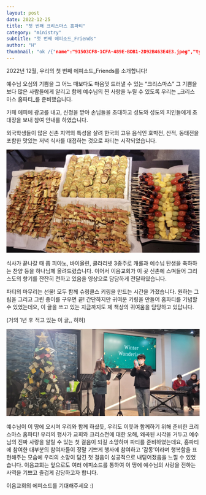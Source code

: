 ```yaml
---
layout: post
date: 2022-12-25
title: "첫 번째 크리스마스 홈파티"
category: "ministry"
subtitle: "첫 번째 에피소드_Friends"
author: "H"
thumbnail: "ok /{"name":"91503CF8-1CFA-489E-BDB1-2D92B463E4E3.jpeg","type":"file","file":{"url":"https://prod-files-secure.s3.us-west-2.amazonaws.com/f856108b-e53e-4d61-9b32-d9b438f62a30/2d8bfb38-1878-49ff-9a40-4bf8829ae5a5/91503CF8-1CFA-489E-BDB1-2D92B463E4E3.jpeg?X-Amz-Algorithm=AWS4-HMAC-SHA256&X-Amz-Content-Sha256=UNSIGNED-PAYLOAD&X-Amz-Credential=AKIAT73L2G45HZZMZUHI%2F20240228%2Fus-west-2%2Fs3%2Faws4_request&X-Amz-Date=20240228T043718Z&X-Amz-Expires=3600&X-Amz-Signature=0af939010105838aba69944d0ba6ec842553d4c051b33bd1c33005883ed5e4d5&X-Amz-SignedHeaders=host&x-id=GetObject","expiry_time":"2024-02-28T05:37:18.505Z"}}"
---
```



2022년 12월, 우리의 첫 번째 에피소드_Friends를 소개합니다!


예수님 오심의 기쁨을 그 어느 때보다도 마음껏 드러낼 수 있는 “크리스마스”
그 기쁨을 보다 많은 사람들에게 알리고 함께 예수님의 찐 사랑을 누릴 수 있도록
우리는 _크리스마스 홈파티_를 준비했습니다.


카페 에피에 광고를 내고, 신청을 받아 손님들을 초대하고
성도와 성도의 지인들에게 초대장을 보내 참여 안내를 하였습니다.


외국학생들이 많은 신촌 지역의 특성을 살려
한국의 고유 음식인 호박전, 산적, 동태전을 포함한
맛있는 저녁 식사를 대접하는 것으로 파티는 시작되었습니다.


![0](/ministry/images/2022-12-25-첫-번째-크리스마스-홈파티/0.png)


식사가 끝나갈 때 쯤 피아노, 바이올린, 클라리넷 3중주로
캐롤과 예수님 탄생을 축하하는 찬양 등을 하나님께 올려드렸습니다.
이어서 이음교회가 이 곳 신촌에 스며들어 그리스도의 향기를 잔잔히 전하고 있음을
영상으로 담담하게 전달하였습니다.


파티의 마무리는 선물!
모두 함께 슈링클스 키링을 만드는 시간을 가졌습니다.
원하는 그림을 그리고 그린 종이를 구우면 끝!
간단하지만 귀여운 키링을 만들어 홈파티를 기념할 수 있었는데요,
이 글을 쓰고 있는 지금까지도 제 책상의 귀여움을 담당하고 있답니다.


(거의 1년 후 적고 있는 이 글,, 허허)


![1](/ministry/images/2022-12-25-첫-번째-크리스마스-홈파티/1.png)


예수님이 이 땅에 오시며 우리와 함께 하셨듯, 우리도 이웃과 함께하기 위해 준비한
크리스마스 홈파티!
우리의 행사가 교회와 크리스천에 대한 오해, 왜곡된 시각을 거두고
예수님의 진짜 사랑을 알릴 수 있는 첫 걸음이 되길 소망하며 파티를 준비하였는데요,
홈파티에 참여한 대부분의 참여자들이 정말 기쁘게 행사에 참여하고 ‘감동’이라며 행복함을 표현해주는 모습에
우리의 소망이 담긴 첫 걸음이 성공적으로 내딛어졌음을 느낄 수 있었습니다.
이음교회는 앞으로도 여러 에피소드를 통하여 이 땅에 예수님의 사랑을 전하는 사역을
기쁘고 즐겁게 감당하고자 합니다.


이음교회의 에피소드를 기대해주세요 :)


